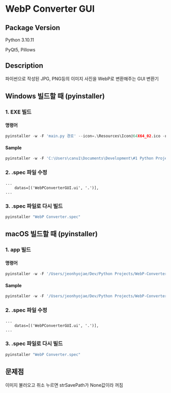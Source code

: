# WebP Converter GUI

## Package Version

Python 3.10.11

PyQt5, Pillows

## Description

파이썬으로 작성된 JPG, PNG등의 이미지 사진을 WebP로 변환해주는 GUI 변환기

## Windows 빌드할 때 (pyinstaller)
### 1. EXE 빌드

#### 명령어

```python
pyinstaller -w -F 'main.py 경로' --icon=.\Resources\Icon@64X64_02.ico -n='빌드 exe 이름'
```

#### Sample

```python
pyinstaller -w -F 'C:\Users\canu1\Documents\Development\#1 Python Projects\WebPConverterGUI\main.py' --icon=.\Resources\Icon@64X64_02.ico -n='WebP Converter'
```

### 2. .spec 파일 수정
```
...
    datas=[('WebPConverterGUI.ui', '.')],
...
```

### 3. .spec 파일로 다시 빌드
```python
pyinstaller "WebP Converter.spec"
```

## macOS 빌드할 때 (pyinstaller)
### 1. app 빌드

#### 명령어

```python
pyinstaller -w -F '/Users/jeonhyojae/Dev/Python Projects/WebP-Converter-GUI/main.py' --icon=./Resources/Icon@64X64_02.ico -n='WebP Converter'
```

#### Sample

```python
pyinstaller -w -F '/Users/jeonhyojae/Dev/Python Projects/WebP-Converter-GUI/main.py' --icon=./Resources/Icon@64X64_02.ico -n='WebP Converter' -d
```

### 2. .spec 파일 수정
    ...
        datas=[('WebPConverterGUI.ui', '.')],
    ...

### 3. .spec 파일로 다시 빌드

```python
pyinstaller "WebP Converter.spec"
```

## 문제점
이미지 불러오고 취소 누르면 strSavePath가 None값이라 꺼짐
